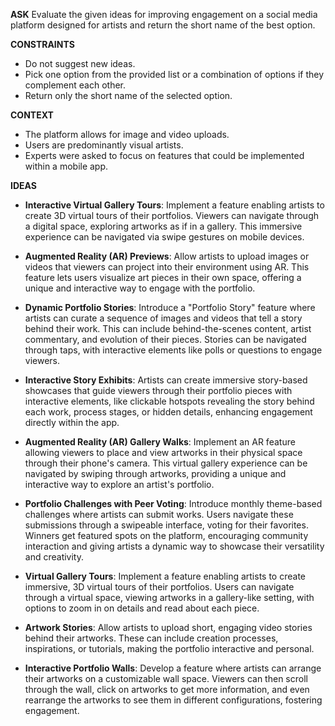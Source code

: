 <!-- __ASK__
We've asked several experts to come up with unique ideas for improving engagement on a social media platform designed for artists. Your task is to evaluate these ideas and suggest the best option.

__CONSTRAINTS__
- Do not suggest new ideas from you, pick a winner from the given list or an idea that's a merge of some of the given ones.

__CONTEXT__
- The platform allows for image and video uploads.
- Users are predominantly visual artists.
- Experts were asked to focus on features that could be implemented within a mobile app

__IDEAS__
- **Interactive Virtual Gallery Tours**: Implement a feature enabling artists to create 3D virtual tours of their portfolios. Viewers can navigate through a digital space, exploring artworks as if in a gallery. This immersive experience can be navigated via swipe gestures on mobile devices.

- **Augmented Reality (AR) Previews**: Allow artists to upload images or videos that viewers can project into their environment using AR. This feature lets users visualize art pieces in their own space, offering a unique and interactive way to engage with the portfolio.

- **Dynamic Portfolio Stories**: Introduce a "Portfolio Story" feature where artists can curate a sequence of images and videos that tell a story behind their work. This can include behind-the-scenes content, artist commentary, and evolution of their pieces. Stories can be navigated through taps, with interactive elements like polls or questions to engage viewers.

--

- **Interactive Story Exhibits**: Artists can create immersive story-based showcases that guide viewers through their portfolio pieces with interactive elements, like clickable hotspots revealing the story behind each work, process stages, or hidden details, enhancing engagement directly within the app.

- **Augmented Reality (AR) Gallery Walks**: Implement an AR feature allowing viewers to place and view artworks in their physical space through their phone's camera. This virtual gallery experience can be navigated by swiping through artworks, providing a unique and interactive way to explore an artist's portfolio.

- **Portfolio Challenges with Peer Voting**: Introduce monthly theme-based challenges where artists can submit works. Users navigate these submissions through a swipeable interface, voting for their favorites. Winners get featured spots on the platform, encouraging community interaction and giving artists a dynamic way to showcase their versatility and creativity.

--

- **Virtual Gallery Tours**: Implement a feature enabling artists to create immersive, 3D virtual tours of their portfolios. Users can navigate through a virtual space, viewing artworks in a gallery-like setting, with options to zoom in on details and read about each piece.

- **Artwork Stories**: Allow artists to upload short, engaging video stories behind their artworks. These can include creation processes, inspirations, or tutorials, making the portfolio interactive and personal.

- **Interactive Portfolio Walls**: Develop a feature where artists can arrange their artworks on a customizable wall space. Viewers can then scroll through the wall, click on artworks to get more information, and even rearrange the artworks to see them in different configurations, fostering engagement. -->

__ASK__
Evaluate the given ideas for improving engagement on a social media platform designed for artists and return the short name of the best option.

__CONSTRAINTS__
- Do not suggest new ideas.
- Pick one option from the provided list or a combination of options if they complement each other.
- Return only the short name of the selected option.

__CONTEXT__
- The platform allows for image and video uploads.
- Users are predominantly visual artists.
- Experts were asked to focus on features that could be implemented within a mobile app.

__IDEAS__
- **Interactive Virtual Gallery Tours**: Implement a feature enabling artists to create 3D virtual tours of their portfolios. Viewers can navigate through a digital space, exploring artworks as if in a gallery. This immersive experience can be navigated via swipe gestures on mobile devices.

- **Augmented Reality (AR) Previews**: Allow artists to upload images or videos that viewers can project into their environment using AR. This feature lets users visualize art pieces in their own space, offering a unique and interactive way to engage with the portfolio.

- **Dynamic Portfolio Stories**: Introduce a "Portfolio Story" feature where artists can curate a sequence of images and videos that tell a story behind their work. This can include behind-the-scenes content, artist commentary, and evolution of their pieces. Stories can be navigated through taps, with interactive elements like polls or questions to engage viewers.

- **Interactive Story Exhibits**: Artists can create immersive story-based showcases that guide viewers through their portfolio pieces with interactive elements, like clickable hotspots revealing the story behind each work, process stages, or hidden details, enhancing engagement directly within the app.

- **Augmented Reality (AR) Gallery Walks**: Implement an AR feature allowing viewers to place and view artworks in their physical space through their phone's camera. This virtual gallery experience can be navigated by swiping through artworks, providing a unique and interactive way to explore an artist's portfolio.

- **Portfolio Challenges with Peer Voting**: Introduce monthly theme-based challenges where artists can submit works. Users navigate these submissions through a swipeable interface, voting for their favorites. Winners get featured spots on the platform, encouraging community interaction and giving artists a dynamic way to showcase their versatility and creativity.

- **Virtual Gallery Tours**: Implement a feature enabling artists to create immersive, 3D virtual tours of their portfolios. Users can navigate through a virtual space, viewing artworks in a gallery-like setting, with options to zoom in on details and read about each piece.

- **Artwork Stories**: Allow artists to upload short, engaging video stories behind their artworks. These can include creation processes, inspirations, or tutorials, making the portfolio interactive and personal.

- **Interactive Portfolio Walls**: Develop a feature where artists can arrange their artworks on a customizable wall space. Viewers can then scroll through the wall, click on artworks to get more information, and even rearrange the artworks to see them in different configurations, fostering engagement.
